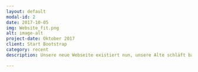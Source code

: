 ```yaml
---
layout: default
modal-id: 2
date: 2017-10-05
img: Website_fit.png
alt: image-alt
project-date: Oktober 2017
client: Start Bootstrap
category: recent
description: Unsere neue Webseite existiert nun, unsere Alte schläft bald ein. sweet dreames sweet prince.

---
```

